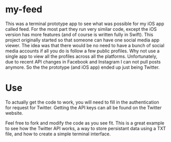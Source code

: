 # my-feed

This was a terminal prototype app to see what was possible for my iOS app called feed. For the most part they run very similar code, except the iOS version has more features (and of course is written fully in Swift). This project originally started so that someone can have one social media app viewer. The idea was that there would be no need to have a bunch of social media accounts if all you do is follow a few public profiles. Why not use a single app to view all the profiles across all the platforms. Unfortunately, due to recent API changes in Facebook and Instagram I can not pull posts anymore. So the the prototype (and iOS app) ended up just being Twitter.

# Use 
To actually get the code to work, you will need to fill in the authentication for request for Twitter. Getting 
the API keys can all be found on the Twitter website.

Feel free to fork and modify the code as you see fit. This is a great example to see how the Twitter API works, a way to store persistant data using a TXT file, and how to create a simple terminal interface.

